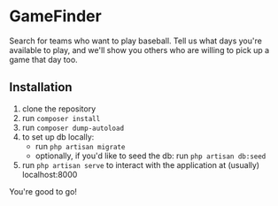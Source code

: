 # GameFinder

Search for teams who want to play baseball. Tell us what days you're available to play, and we'll show you others who are willing to pick up a game that day too.

## Installation

1. clone the repository
2. run `composer install`
3. run `composer dump-autoload`
4. to set up db locally:
    - run `php artisan migrate`
    - optionally, if you'd like to seed the db: run `php artisan db:seed`
5. run `php artisan serve` to interact with the application at (usually) localhost:8000

You're good to go!